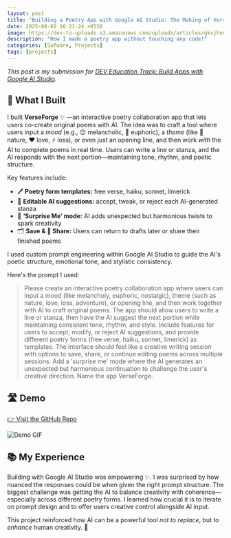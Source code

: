 ```yaml
---
layout: post
title: "Building a Poetry App with Google AI Studio: The Making of VerseForge"
date: 2025-08-02 16:21:24 +0530
image: https://dev-to-uploads.s3.amazonaws.com/uploads/articles/gkxjhnqvog0ovuohm5j1.png
description: "How I made a poetry app without touching any code!"
categories: [Sofware, Projects]
tags: [projects]
---
```


*This post is my submission for [DEV Education Track: Build Apps with Google AI Studio](https://dev.to/deved/build-apps-with-google-ai-studio).*

## :hammer: What I Built

I built **VerseForge** :sparkles: —an interactive poetry collaboration app that lets users co-create original poems with AI. The idea was to craft a tool where users input a *mood* (e.g., :pensive: melancholic, :tada: euphoric), a *theme* (like :herb: nature, :heart: love, :zap: loss), or even just an opening line, and then work *with* the AI to complete poems in real time. Users can write a line or stanza, and the AI responds with the next portion—maintaining tone, rhythm, and poetic structure.

Key features include:

* :pen: **Poetry form templates:** free verse, haiku, sonnet, limerick
* :pencil: **Editable AI suggestions:** accept, tweak, or reject each AI-generated stanza
* :rocket: **‘Surprise Me’ mode:** AI adds unexpected but harmonious twists to spark creativity
* :card_index_dividers: **Save & :link: Share:** Users can return to drafts later or share their finished poems

I used custom prompt engineering within Google AI Studio to guide the AI's poetic structure, emotional tone, and stylistic consistency.

Here's the prompt I used:

> Please create an interactive poetry collaboration app where users can input a mood (like melancholy, euphoric, nostalgic), theme (such as nature, love, loss, adventure), or opening line, and then work together with AI to craft original poems. The app should allow users to write a line or stanza, then have the AI suggest the next portion while maintaining consistent tone, rhythm, and style. Include features for users to accept, modify, or reject AI suggestions, and provide different poetry forms (free verse, haiku, sonnet, limerick) as templates. The interface should feel like a creative writing session with options to save, share, or continue editing poems across multiple sessions. Add a 'surprise me' mode where the AI generates an unexpected but harmonious continuation to challenge the user's creative direction. Name the app VerseForge.

## :motorway: Demo
[:point_right: Visit the GitHub Repo](https://github.com/lakshyaelite/VerseForge)

![Demo GIF](https://lh3.googleusercontent.com/d/1jQV5QOL1mezRxNfx6f0YtkMOg6wIEy_P=s220?authuser=0)

## :books: My Experience

Building with Google AI Studio was empowering :sparkles:. I was surprised by how nuanced the responses could be when given the right prompt structure. The biggest challenge was getting the AI to balance creativity with coherence—especially across different poetry forms. I learned how crucial it is to iterate on prompt design and to offer users creative control alongside AI input.

This project reinforced how AI can be a powerful tool *not to replace*, but to *enhance* human creativity. :thought_balloon:
